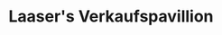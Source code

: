 ---
title: "Laaser's Verkaufspavillion"
url: /wangerland/laasers-verkaufspavillion/
shop: Andenken
---